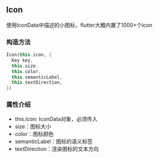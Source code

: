 ## **Icon**

>
使用IconData中描述的小图标，flutter大概内置了1000+个icon
### 构造方法
``` dart
Icon(this.icon, {
  Key key,
  this.size,
  this.color,
  this.semanticLabel,
  this.textDirection,
})
```

### 属性介绍
* this.icon:  IconData对象，必须传入
* size：图标大小
* color：图标颜色
* semanticLabel：图标的语义标签
* textDirection：渲染图标的文本方向